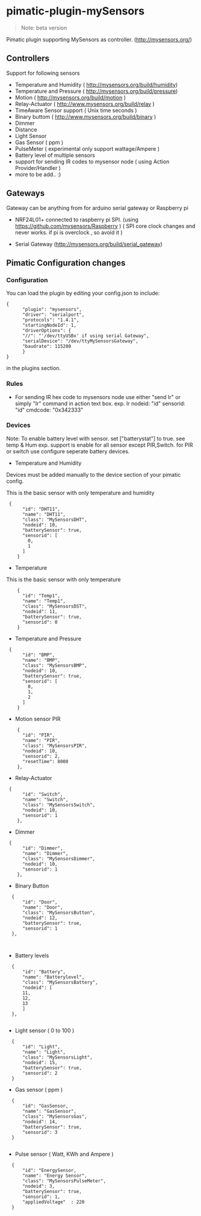pimatic-plugin-mySensors
========================

> Note:  beta version 

Pimatic plugin supporting MySensors as controller. (http://mysensors.org/)

Controllers
-----------
  Support for following sensors
  * Temperature and Humidity  ( http://mysensors.org/build/humidity)
  * Temperature and Pressure ( http://mysensors.org/build/pressure)
  * Motion ( http://mysensors.org/build/motion )
  * Relay-Actuator ( http://www.mysensors.org/build/relay )
  * TimeAware Sensor support ( Unix time seconds ) 
  * Binary buttom ( http://www.mysensors.org/build/binary )
  * Dimmer 
  * Distance
  * Light Sensor 
  * Gas Sensor ( ppm )
  * PulseMeter ( experimental only support wattage/Ampere )
  * Battery level  of multiple sensors
  * support for sending IR codes to mysensor node ( using Action Provider/Handler )
  * more to be add.. :)

Gateways
--------- 
  Gateway can be anything from for arduino serial gateway or Raspberry pi 
   
  * NRF24L01+ connected to  raspberry pi SPI. (using  https://github.com/mysensors/Raspberry )
    ( SPI core clock changes and never works. if pi is  overclock , so avoid it )
    
  * Serial Gateway (http://mysensors.org/build/serial_gateway)

Pimatic Configuration changes   
-----------------------------

### Configuration

You can load the plugin by editing your config.json to include:
```
{
      "plugin": "mysensors",
      "driver": "serialport",
      "protocols": "1.4.1",
      "startingNodeId": 1,
      "driverOptions": {
      "//": "'/dev/ttyUSBx' if using serial Gateway",
      "serialDevice": "/dev/ttyMySensorsGateway", 
      "baudrate": 115200
      }
}
```
in the plugins section. 

### Rules
* For sending IR hex code to mysensors node use either "send Ir" or simply "Ir" command in action text box.
  exp. Ir nodeid: "id" sensorid: "id" cmdcode: "0x342333"
  


### Devices

 Note:  To enable battery level with  sensor. set ["batterystat"] to true. see temp & Hum exp.
        support is enable for all sensor except PIR,Switch. for PIR or switch use configure seperate battery devices.

* Temperature and Humidity

Devices must be added manually to the device section of your pimatic config.

This is the basic sensor with only temperature and humidity
```
 {
      "id": "DHT11",
      "name": "DHT11",
      "class": "MySensorsDHT",
      "nodeid": 10,
      "batterySensor": true,
      "sensorid": [
        0,
        1
      ]
    }
```

* Temperature

This is the basic sensor with only temperature
```
    {
      "id": "Temp1",
      "name": "Temp1",
      "class": "MySensorsDST",
      "nodeid": 11,
      "batterySensor": true,
      "sensorid": 0
    }
```

* Temperature and Pressure

```
 {
      "id": "BMP",
      "name": "BMP",
      "class": "MySensorsBMP",
      "nodeid": 10,
      "batterySensor": true,
      "sensorid": [
        0,
        1,
        2
      ]
    }
```

* Motion sensor PIR 
 
```
    {
      "id": "PIR",
      "name": "PIR",
      "class": "MySensorsPIR",
      "nodeid": 10,
      "sensorid": 2,
      "resetTime": 8000
    },
```
* Relay-Actuator 
 
```
 {
      "id": "Switch",
      "name": "Switch",
      "class": "MySensorsSwitch",
      "nodeid": 10,
      "sensorid": 1
    },
```
* Dimmer 
```
 {
      "id": "Dimmer",
      "name": "Dimmer",
      "class": "MySensorsDimmer",
      "nodeid": 10,
      "sensorid": 1
    },
```
* Binary Button
```
  {
      "id": "Door",
      "name": "Door",
      "class": "MySensorsButton",
      "nodeid": 12,
      "batterySensor": true,
      "sensorid": 1
  },

  
```
*  Battery levels
```
  {
      "id": "Battery",
      "name": "Batterylevel",
      "class": "MySensorsBattery",
      "nodeid": [
      11,
      12,
      13
      ]
  },
  
```  
*  Light sensor ( 0 to 100 )
```
  {
      "id": "Light",
      "name": "Light",
      "class": "MySensorsLight",
      "nodeid": 15,
      "batterySensor": true,
      "sensorid": 2
  }
```
*  Gas sensor ( ppm )
```
  {
      "id": "GasSensor,
      "name": "GasSensor",
      "class": "MySensorsGas",
      "nodeid": 14,
      "batterySensor": true,
      "sensorid": 3
  }
  
```  
*  Pulse sensor ( Watt, KWh and Ampere )
```
  {
      "id": "EnergySensor,
      "name": "Energy Sensor",
      "class": "MySensorsPulseMeter",
      "nodeid": 3,
      "batterySensor": true,
      "sensorid": 1,
      "appliedVoltage"  : 220
  }
  
```  
